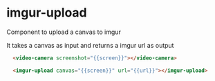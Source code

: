 # imgur-upload
Component to upload a canvas to imgur

It takes a canvas as input and returns a imgur url as output

```html
  <video-camera screenshot="{{screen}}"></video-camera>

  <imgur-upload canvas="{{screen}}" url="{{url}}"></imgur-upload>
```